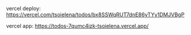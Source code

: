 vercel deploy: https://vercel.com/tsoielena/todos/bx8SSWqRUT7dnE86yTYy1DMJVBgP

vercel app: https://todos-7qumc4izk-tsoielena.vercel.app/

